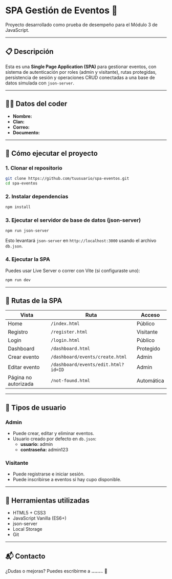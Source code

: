 # SPA Gestión de Eventos 🎉

Proyecto desarrollado como prueba de desempeño para el Módulo 3 de JavaScript.

---

## 📋 Descripción

Esta es una **Single Page Application (SPA)** para gestionar eventos, con sistema de autenticación por roles (admin y visitante), rutas protegidas, persistencia de sesión y operaciones CRUD conectadas a una base de datos simulada con `json-server`.

---

## 🧑‍💻 Datos del coder

- **Nombre:** 
- **Clan:** 
- **Correo:**
- **Documento:** 

---

## 🚀 Cómo ejecutar el proyecto

### 1. Clonar el repositorio

```bash
git clone https://github.com/tuusuario/spa-eventos.git
cd spa-eventos
```

### 2. Instalar dependencias

```bash
npm install
```

### 3. Ejecutar el servidor de base de datos (json-server)

```bash
npm run json-server
```

Esto levantará `json-server` en `http://localhost:3000` usando el archivo `db.json`.

### 4. Ejecutar la SPA

Puedes usar Live Server o correr con Vite (si configuraste uno):

```bash
npm run dev
```

---

## 🧪 Rutas de la SPA

| Vista                | Ruta                              | Acceso     |
|---------------------|-----------------------------------|------------|
| Home                | `/index.html`                     | Público    |
| Registro            | `/register.html`                  | Visitante  |
| Login               | `/login.html`                     | Público    |
| Dashboard           | `/dashboard.html`                 | Protegido  |
| Crear evento        | `/dashboard/events/create.html`   | Admin      |
| Editar evento       | `/dashboard/events/edit.html?id=ID` | Admin    |
| Página no autorizada| `/not-found.html`                 | Automática |

---

## 👥 Tipos de usuario

### Admin
- Puede crear, editar y eliminar eventos.
- Usuario creado por defecto en `db.json`:
  - **usuario:** admin
  - **contraseña:** admin123

### Visitante
- Puede registrarse e iniciar sesión.
- Puede inscribirse a eventos si hay cupo disponible.

---

## 🧰 Herramientas utilizadas

- HTML5 + CSS3
- JavaScript Vanilla (ES6+)
- json-server
- Local Storage
- Git

---

## 📬 Contacto

¿Dudas o mejoras? Puedes escribirme a **.......**. 🚀
